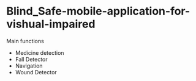 # Blind_Safe-mobile-application-for-vishual-impaired
Main functions
 * Medicine detection 
 * Fall Detector
 * Navigation 
 * Wound Detector
